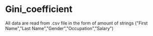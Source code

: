# Gini_coefficient
All data are read from .csv file in the form of amount of strings ("First Name","Last Name","Gender","Occupation","Salary")